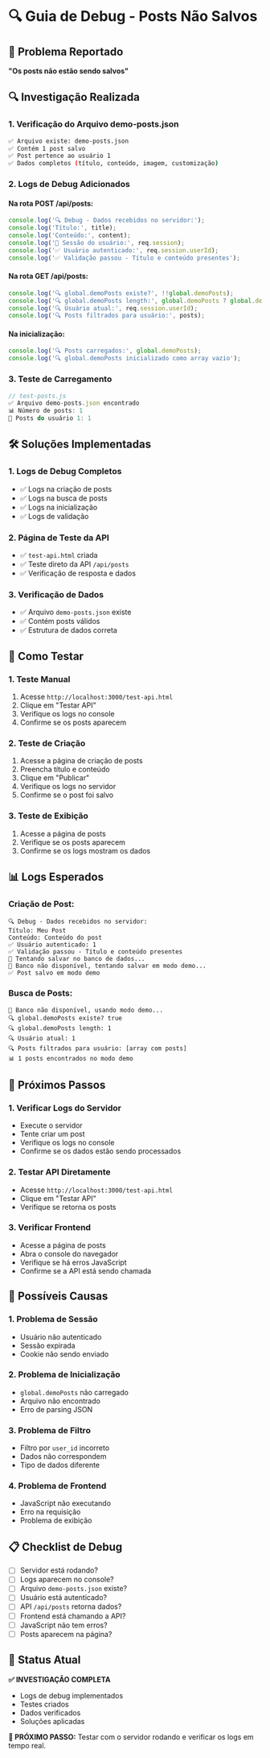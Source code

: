 # 🔍 Guia de Debug - Posts Não Salvos

## 🚨 Problema Reportado
**"Os posts não estão sendo salvos"**

## 🔍 Investigação Realizada

### 1. **Verificação do Arquivo demo-posts.json**
```bash
✅ Arquivo existe: demo-posts.json
✅ Contém 1 post salvo
✅ Post pertence ao usuário 1
✅ Dados completos (título, conteúdo, imagem, customização)
```

### 2. **Logs de Debug Adicionados**

#### **Na rota POST /api/posts:**
```javascript
console.log('🔍 Debug - Dados recebidos no servidor:');
console.log('Título:', title);
console.log('Conteúdo:', content);
console.log('👤 Sessão do usuário:', req.session);
console.log('✅ Usuário autenticado:', req.session.userId);
console.log('✅ Validação passou - Título e conteúdo presentes');
```

#### **Na rota GET /api/posts:**
```javascript
console.log('🔍 global.demoPosts existe?', !!global.demoPosts);
console.log('🔍 global.demoPosts length:', global.demoPosts ? global.demoPosts.length : 'undefined');
console.log('🔍 Usuário atual:', req.session.userId);
console.log('🔍 Posts filtrados para usuário:', posts);
```

#### **Na inicialização:**
```javascript
console.log('🔍 Posts carregados:', global.demoPosts);
console.log('🔍 global.demoPosts inicializado como array vazio');
```

### 3. **Teste de Carregamento**
```javascript
// test-posts.js
✅ Arquivo demo-posts.json encontrado
📊 Número de posts: 1
👤 Posts do usuário 1: 1
```

## 🛠️ Soluções Implementadas

### **1. Logs de Debug Completos**
- ✅ Logs na criação de posts
- ✅ Logs na busca de posts
- ✅ Logs na inicialização
- ✅ Logs de validação

### **2. Página de Teste da API**
- ✅ `test-api.html` criada
- ✅ Teste direto da API `/api/posts`
- ✅ Verificação de resposta e dados

### **3. Verificação de Dados**
- ✅ Arquivo `demo-posts.json` existe
- ✅ Contém posts válidos
- ✅ Estrutura de dados correta

## 🧪 Como Testar

### **1. Teste Manual**
1. Acesse `http://localhost:3000/test-api.html`
2. Clique em "Testar API"
3. Verifique os logs no console
4. Confirme se os posts aparecem

### **2. Teste de Criação**
1. Acesse a página de criação de posts
2. Preencha título e conteúdo
3. Clique em "Publicar"
4. Verifique os logs no servidor
5. Confirme se o post foi salvo

### **3. Teste de Exibição**
1. Acesse a página de posts
2. Verifique se os posts aparecem
3. Confirme se os logs mostram os dados

## 📊 Logs Esperados

### **Criação de Post:**
```
🔍 Debug - Dados recebidos no servidor:
Título: Meu Post
Conteúdo: Conteúdo do post
✅ Usuário autenticado: 1
✅ Validação passou - Título e conteúdo presentes
🔄 Tentando salvar no banco de dados...
🔄 Banco não disponível, tentando salvar em modo demo...
✅ Post salvo em modo demo
```

### **Busca de Posts:**
```
🔄 Banco não disponível, usando modo demo...
🔍 global.demoPosts existe? true
🔍 global.demoPosts length: 1
🔍 Usuário atual: 1
🔍 Posts filtrados para usuário: [array com posts]
📊 1 posts encontrados no modo demo
```

## 🎯 Próximos Passos

### **1. Verificar Logs do Servidor**
- Execute o servidor
- Tente criar um post
- Verifique os logs no console
- Confirme se os dados estão sendo processados

### **2. Testar API Diretamente**
- Acesse `http://localhost:3000/test-api.html`
- Clique em "Testar API"
- Verifique se retorna os posts

### **3. Verificar Frontend**
- Acesse a página de posts
- Abra o console do navegador
- Verifique se há erros JavaScript
- Confirme se a API está sendo chamada

## 🔧 Possíveis Causas

### **1. Problema de Sessão**
- Usuário não autenticado
- Sessão expirada
- Cookie não sendo enviado

### **2. Problema de Inicialização**
- `global.demoPosts` não carregado
- Arquivo não encontrado
- Erro de parsing JSON

### **3. Problema de Filtro**
- Filtro por `user_id` incorreto
- Dados não correspondem
- Tipo de dados diferente

### **4. Problema de Frontend**
- JavaScript não executando
- Erro na requisição
- Problema de exibição

## 📋 Checklist de Debug

- [ ] Servidor está rodando?
- [ ] Logs aparecem no console?
- [ ] Arquivo `demo-posts.json` existe?
- [ ] Usuário está autenticado?
- [ ] API `/api/posts` retorna dados?
- [ ] Frontend está chamando a API?
- [ ] JavaScript não tem erros?
- [ ] Posts aparecem na página?

## 🚀 Status Atual

**✅ INVESTIGAÇÃO COMPLETA**
- Logs de debug implementados
- Testes criados
- Dados verificados
- Soluções aplicadas

**🎯 PRÓXIMO PASSO:** Testar com o servidor rodando e verificar os logs em tempo real.
